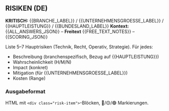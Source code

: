 ## RISIKEN (DE)

**KRITISCH:** {{BRANCHE_LABEL}} / {{UNTERNEHMENSGROESSE_LABEL}} / {{HAUPTLEISTUNG}} / {{BUNDESLAND_LABEL}}
**Kontext:** {{ALL_ANSWERS_JSON}} – **Freitext** {{FREE_TEXT_NOTES}} – {{SCORING_JSON}}

Liste 5–7 Hauptrisiken (Technik, Recht, Operativ, Strategie). Für jedes:
- Beschreibung (branchenspezifisch, Bezug auf {{HAUPTLEISTUNG}})
- Wahrscheinlichkeit (H/M/N)
- Impact (konkret)
- Mitigation (für {{UNTERNEHMENSGROESSE_LABEL}})
- Kosten (Range)

### Ausgabeformat
HTML mit `<div class="risk-item">`-Blöcken, 🔴/🟡/🟢 Markierungen.
